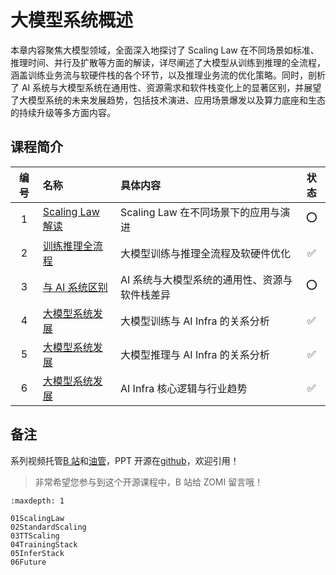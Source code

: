 <!--Copyright © ZOMI 适用于[License](https://github.com/Infrasys-AI/AIInfra)版权许可-->

# 大模型系统概述

本章内容聚焦大模型领域，全面深入地探讨了 Scaling Law 在不同场景如标准、推理时间、并行及扩散等方面的解读，详尽阐述了大模型从训练到推理的全流程，涵盖训练业务流与软硬件栈的各个环节，以及推理业务流的优化策略。同时，剖析了 AI 系统与大模型系统在通用性、资源需求和软件栈变化上的显著区别，并展望了大模型系统的未来发展趋势，包括技术演进、应用场景爆发以及算力底座和生态的持续升级等多方面内容。

## 课程简介

| 编号  | 名称       | 具体内容      | 状态 |
|:---:|:--- |:--- |:---:|
| 1      | [Scaling Law 解读](./00Summary/01ScalingLaw.md) | Scaling Law 在不同场景下的应用与演进  | :o: |
| 2      | [训练推理全流程](./00Summary/02StandardScaling.md) | 大模型训练与推理全流程及软硬件优化  | :white_check_mark: |
| 3      | [与 AI 系统区别](./00Summary/03TTScaling.md) | AI 系统与大模型系统的通用性、资源与软件栈差异  | :o: |
| 4      | [大模型系统发展](./00Summary/04TrainingStack.md) | 大模型训练与 AI Infra 的关系分析  | :white_check_mark: |
| 5      | [大模型系统发展](./00Summary/05InferStack.md) | 大模型推理与 AI Infra 的关系分析 | :white_check_mark: |
| 6      | [大模型系统发展](./00Summary/06Future.md) | AI Infra 核心逻辑与行业趋势  | :white_check_mark: |

## 备注

系列视频托管[B 站](https://space.bilibili.com/517221395)和[油管](https://www.youtube.com/@ZOMI666/playlists)，PPT 开源在[github](https://github.com/Infrasys-AI/AIInfra)，欢迎引用！

> 非常希望您参与到这个开源课程中，B 站给 ZOMI 留言哦！
>

```{toctree}
:maxdepth: 1

01ScalingLaw
02StandardScaling
03TTScaling
04TrainingStack
05InferStack
06Future
```
